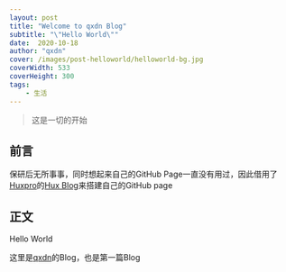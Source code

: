 ```yaml
---
layout: post
title: "Welcome to qxdn Blog"
subtitle: "\"Hello World\""
date:  2020-10-18
author: "qxdn"
cover: /images/post-helloworld/helloworld-bg.jpg
coverWidth: 533
coverHeight: 300
tags:
    - 生活
---
```

> 这是一切的开始
<!--more-->

## 前言
保研后无所事事，同时想起来自己的GitHub Page一直没有用过，因此借用了[Huxpro](https://github.com/Huxpro)的[Hux Blog](https://github.com/Huxpro/huxpro.github.io)来搭建自己的GitHub page


## 正文
Hello World

这里是[qxdn](https://github.com/qxdn)的Blog，也是第一篇Blog